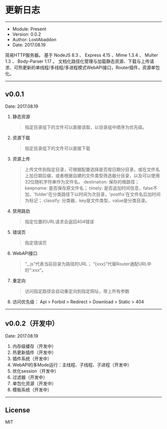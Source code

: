 更新日志
====

----

-	Module: Present
-	Version: 0.0.2
-	Author: LostAbaddon
-	Date: 2017.08.19

简易HTTP服务器。
基于 NodeJS 8.3 、 Express 4.15 、Mime 1.3.4 、 Multer 1.3 、 Body-Parser 1.17 。
文档化路径化管理与加载静态资源、下载与上传请求、可热更新的单线程/多线程/多进程模式WebAPI接口，Router插件，资源单包化。

----

v0.0.1
----
Date: 2017.08.19

1.	静态资源
	>	指定目录组下的文件可以直接读取，以目录组中顺序为优先级。
2.	资源下载
	>	指定目录组下的文件可以直接下载
3.	资源上传
	>	上传文件到指定目录，可根据配置选择是否按日期分目录，或在文件名上加日期后缀，或者根据自建的文件类型筛选器分目录，以及可以使用32位随机字符串作为文件名。
		destination: 保存的根路径；
		keepname: 是否保存原文件名；
		timely: 是否追加时间信息，false不加，'folder'在分类路径下以时间为次目录，'postfix'在文件名后加时间为标记；
		classify: 分类器，key是文件类型，value是分类目录。
4.	禁用路劲
	>	指定位置的URL请求会返回404错误
5.	错误页
	>	指定错误页
6.	WebAPI接口
	>	“_.js”代表当前目录为路径的URL；
	“{xxx}”代替Router通配URL中的“:xxx”。
7.	重定向
	>	访问指定路径会自动重定向到指定网址，带上所有参数
8.	访问优先级： Api > Forbid > Redirect > Download > Static > 404

----

v0.0.2（开发中）
----
Date: 2017.08.19

1.	内存级缓存（开发中）
2.	热更新插件（开发中）
3.	插件系统（开发中）
4.	WebAPI的多Mode运行：主线程、子线程、子进程（开发中）
5.	优化session（开发中）
6.	过滤器（开发中）
7.	单包化资源（开发中）
8.	模板系统（开发中）

----

License
----
MIT